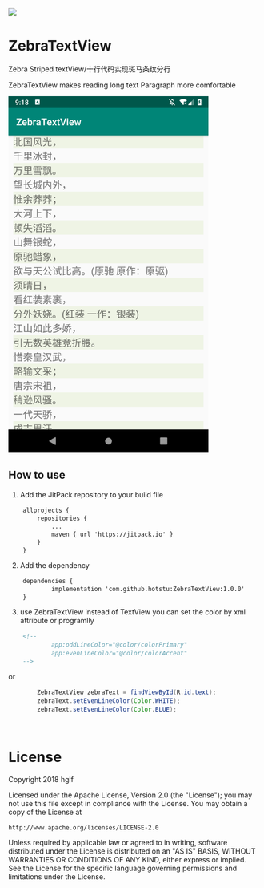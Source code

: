 [![](https://jitpack.io/v/hotstu/ZebraTextView.svg)](https://jitpack.io/#hotstu/ZebraTextView)

# ZebraTextView
Zebra Striped textView/十行代码实现斑马条纹分行


ZebraTextView makes reading long text Paragraph more comfortable

<img src="./screenshot/1.png" width="400">

## How to use

1. Add the JitPack repository to your build file
```
	allprojects {
		repositories {
			...
			maven { url 'https://jitpack.io' }
		}
	}
```
2. Add the dependency
```
	dependencies {
	        implementation 'com.github.hotstu:ZebraTextView:1.0.0'
	}
```

3. use ZebraTextView instead of TextView
you can set the color by xml attribute or programlly
```xml
    <!--
            app:oddLineColor="@color/colorPrimary"
            app:evenLineColor="@color/colorAccent"
    -->
```
or

```java
        ZebraTextView zebraText = findViewById(R.id.text);
        zebraText.setEvenLineColor(Color.WHITE);
        zebraText.setEvenLineColor(Color.BLUE);
```

<br/>

# License

Copyright 2018 hglf

Licensed under the Apache License, Version 2.0 (the "License");
you may not use this file except in compliance with the License.
You may obtain a copy of the License at

    http://www.apache.org/licenses/LICENSE-2.0

Unless required by applicable law or agreed to in writing, software
distributed under the License is distributed on an "AS IS" BASIS,
WITHOUT WARRANTIES OR CONDITIONS OF ANY KIND, either express or implied.
See the License for the specific language governing permissions and
limitations under the License.

<br/>